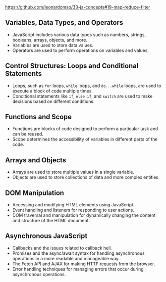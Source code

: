 https://github.com/leonardomso/33-js-concepts#19-map-reduce-filter


## Variables, Data Types, and Operators
- JavaScript includes various data types such as numbers, strings, booleans, arrays, objects, and more.
- Variables are used to store data values.
- Operators are used to perform operations on variables and values.

## Control Structures: Loops and Conditional Statements
- Loops, such as `for` loops, `while` loops, and `do...while` loops, are used to execute a block of code multiple times.
- Conditional statements like `if`, `else if`, and `switch` are used to make decisions based on different conditions.

## Functions and Scope
- Functions are blocks of code designed to perform a particular task and can be reused.
- Scope determines the accessibility of variables in different parts of the code.

## Arrays and Objects
- Arrays are used to store multiple values in a single variable.
- Objects are used to store collections of data and more complex entities.

## DOM Manipulation
- Accessing and modifying HTML elements using JavaScript.
- Event handling and listeners for responding to user actions.
- DOM traversal and manipulation for dynamically changing the content and structure of the HTML document.

## Asynchronous JavaScript
- Callbacks and the issues related to callback hell.
- Promises and the async/await syntax for handling asynchronous operations in a more readable and manageable way.
- The Fetch API and AJAX for making HTTP requests from the browser.
- Error handling techniques for managing errors that occur during asynchronous operations.
